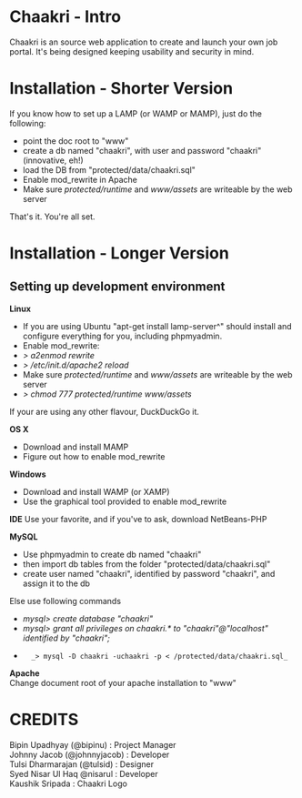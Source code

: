 Chaakri - Intro
=======

Chaakri is an source web application to create and launch your own job portal. It's being designed keeping usability and security in mind.

Installation - Shorter Version
==
If you know how to set up a LAMP (or WAMP or MAMP), just do the following:
* point the doc root to "www"
* create a db named "chaakri", with user and password "chaakri" (innovative, eh!)
* load the DB from "protected/data/chaakri.sql"
* Enable mod_rewrite in Apache
* Make sure _protected/runtime_ and _www/assets_ are writeable by the web server

That's it. You're all set.


Installation - Longer Version
==

Setting up development environment
--
**Linux**
* If you are using Ubuntu "apt-get install lamp-server^" should install and configure everything for you, including phpmyadmin.
* Enable mod_rewrite:
* 	_> a2enmod rewrite_
* 	_> /etc/init.d/apache2 reload_
* Make sure _protected/runtime_ and _www/assets_ are writeable by the web server
*   _> chmod 777 protected/runtime www/assets_

If your are using any other flavour, DuckDuckGo it.

**OS X**
* Download and install MAMP
* Figure out how to enable mod_rewrite

**Windows**
* Download and install WAMP (or XAMP)
* Use the graphical tool provided to enable mod_rewrite

**IDE**
Use your favorite, and if you've to ask, download NetBeans-PHP

**MySQL**
* Use phpmyadmin to create db named "chaakri"
* then import db tables from the folder "protected/data/chaakri.sql"
* create user named "chaakri", identified by password "chaakri", and assign it to the db

Else use following commands 
* 	_mysql> create database "chaakri"_
* 	_mysql> grant all privileges on chaakri.* to "chaakri"@"localhost" identified by "chaakri";_
*		_> mysql -D chaakri -uchaakri -p < /protected/data/chaakri.sql_ 
  
**Apache**  
Change document root of your apache installation to "www"


CREDITS
=======
Bipin Upadhyay (@bipinu) : Project Manager   
Johnny Jacob (@johnnyjacob) : Developer   
Tulsi Dharmarajan (@tulsid) : Designer   
Syed Nisar Ul Haq @nisarul : Developer   
Kaushik Sripada : Chaakri Logo
